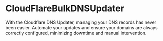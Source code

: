 # CloudFlareBulkDNSUpdater
With the Cloudflare DNS Updater, managing your DNS records has never been easier. Automate your updates and ensure your domains are always correctly configured, minimizing downtime and manual intervention.
